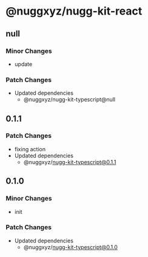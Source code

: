 # @nuggxyz/nugg-kit-react

## null

### Minor Changes

-   update

### Patch Changes

-   Updated dependencies
    -   @nuggxyz/nugg-kit-typescript@null

## 0.1.1

### Patch Changes

-   fixing action
-   Updated dependencies
    -   @nuggxyz/nugg-kit-typescript@0.1.1

## 0.1.0

### Minor Changes

-   init

### Patch Changes

-   Updated dependencies
    -   @nuggxyz/nugg-kit-typescript@0.1.0
